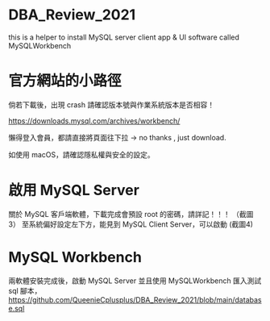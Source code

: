 # DBA_Review_2021
this is a helper to install MySQL server client app &amp; UI software called MySQLWorkbench 


# 官方網站的小路徑

倘若下載後，出現 crash 請確認版本號與作業系統版本是否相容！

https://downloads.mysql.com/archives/workbench/

懶得登入會員，都請直接將頁面往下拉 -> no thanks , just download. 

如使用 macOS，請確認隱私權與安全的設定。


# 啟用 MySQL Server

關於 MySQL 客戶端軟體，下載完成會預設 root 的密碼，請詳記！！！ （截圖 3）
至系統偏好設定左下方，能見到 MySQL Client Server，可以啟動 (截圖4)


# MySQL Workbench

兩軟體安裝完成後，啟動 MySQL Server 並且使用 MySQLWorkbench 匯入測試 sql 腳本，https://github.com/QueenieCplusplus/DBA_Review_2021/blob/main/database.sql

